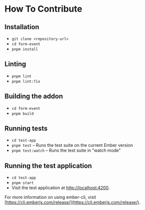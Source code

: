 # How To Contribute

## Installation

- `git clone <repository-url>`
- `cd form-event`
- `pnpm install`

## Linting

- `pnpm lint`
- `pnpm lint:fix`

## Building the addon

- `cd form-event`
- `pnpm build`

## Running tests

- `cd test-app`
- `pnpm test` – Runs the test suite on the current Ember version
- `pnpm test:watch` – Runs the test suite in "watch mode"

## Running the test application

- `cd test-app`
- `pnpm start`
- Visit the test application at [http://localhost:4200](http://localhost:4200).

For more information on using ember-cli, visit [https://cli.emberjs.com/release/](https://cli.emberjs.com/release/).

